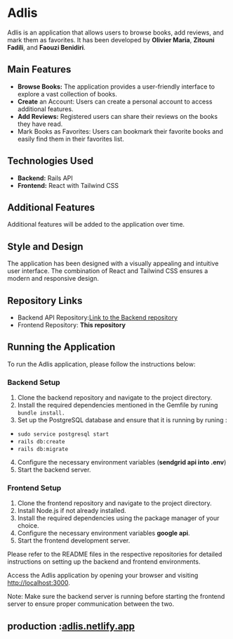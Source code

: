# Adlis

Adlis is an application that allows users to browse books, add reviews, and mark them as favorites. It has been developed by **Olivier Maria**, **Zitouni Fadili**, and **Faouzi Benidiri**.

## Main Features

- **Browse Books:** The application provides a user-friendly interface to explore a vast collection of books.
- **Create** an Account: Users can create a personal account to access additional features.
- **Add Reviews:** Registered users can share their reviews on the books they have read.
- Mark Books as Favorites: Users can bookmark their favorite books and easily find them in their favorites list.

## Technologies Used

- **Backend:** Rails API
- **Frontend:** React with Tailwind CSS

## Additional Features

Additional features will be added to the application over time.

## Style and Design

The application has been designed with a visually appealing and intuitive user interface. The combination of React and Tailwind CSS ensures a modern and responsive design.

## Repository Links

- Backend API Repository:[Link to the Backend repository](https://github.com/faouzi-benidiri/adlis_back)
- Frontend Repository: **This repository**

## Running the Application

To run the Adlis application, please follow the instructions below:

### Backend Setup

1. Clone the backend repository and navigate to the project directory.
2. Install the required dependencies mentioned in the Gemfile by runing `bundle install.`
3. Set up the PostgreSQL database and ensure that it is running by runing :

- `sudo service postgresql start`
- `rails db:create`
- `rails db:migrate`

4. Configure the necessary environment variables (**sendgrid api into .env**)
5. Start the backend server.

### Frontend Setup

1. Clone the frontend repository and navigate to the project directory.
2. Install Node.js if not already installed.
3. Install the required dependencies using the package manager of your choice.
4. Configure the necessary environment variables **google api**.
5. Start the frontend development server.

Please refer to the README files in the respective repositories for detailed instructions on setting up the backend and frontend environments.

Access the Adlis application by opening your browser and visiting [http://localhost:3000](http://localhost:3000).

Note: Make sure the backend server is running before starting the frontend server to ensure proper communication between the two.

## production :[adlis.netlify.app](adlis.netlify.app)
